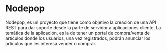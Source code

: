 # Nodepop

Nodepop, es un proyecto que tiene como objetivo la creación de una API REST para dar soporte desde la parte de servidor
a aplicaciones cliente. La temática de la aplicación, es la de tener un portal de compra/venta de artículos donde los
usuarios, una vez registrados, podrán anunciar los artículos que les interesa vender o comprar.